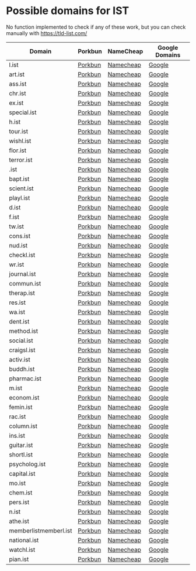 # Possible domains for IST

No function implemented to check if any of these work, but you can check manually with https://tld-list.com/

| Domain | Porkbun | NameCheap | Google Domains |
|---|---|---|---|
| l.ist | [Porkbun](https://porkbun.com/checkout/search?prb=e814663da1&tlds=&idnLanguage=&search=search&q=l.ist) | [Namecheap](https://www.namecheap.com/domains/registration/results/?domain=l.ist) | [Google](https://domains.google.com/registrar/search?searchTerm=l.ist) |
| art.ist | [Porkbun](https://porkbun.com/checkout/search?prb=e814663da1&tlds=&idnLanguage=&search=search&q=art.ist) | [Namecheap](https://www.namecheap.com/domains/registration/results/?domain=art.ist) | [Google](https://domains.google.com/registrar/search?searchTerm=art.ist) |
| ass.ist | [Porkbun](https://porkbun.com/checkout/search?prb=e814663da1&tlds=&idnLanguage=&search=search&q=ass.ist) | [Namecheap](https://www.namecheap.com/domains/registration/results/?domain=ass.ist) | [Google](https://domains.google.com/registrar/search?searchTerm=ass.ist) |
| chr.ist | [Porkbun](https://porkbun.com/checkout/search?prb=e814663da1&tlds=&idnLanguage=&search=search&q=chr.ist) | [Namecheap](https://www.namecheap.com/domains/registration/results/?domain=chr.ist) | [Google](https://domains.google.com/registrar/search?searchTerm=chr.ist) |
| ex.ist | [Porkbun](https://porkbun.com/checkout/search?prb=e814663da1&tlds=&idnLanguage=&search=search&q=ex.ist) | [Namecheap](https://www.namecheap.com/domains/registration/results/?domain=ex.ist) | [Google](https://domains.google.com/registrar/search?searchTerm=ex.ist) |
| special.ist | [Porkbun](https://porkbun.com/checkout/search?prb=e814663da1&tlds=&idnLanguage=&search=search&q=special.ist) | [Namecheap](https://www.namecheap.com/domains/registration/results/?domain=special.ist) | [Google](https://domains.google.com/registrar/search?searchTerm=special.ist) |
| h.ist | [Porkbun](https://porkbun.com/checkout/search?prb=e814663da1&tlds=&idnLanguage=&search=search&q=h.ist) | [Namecheap](https://www.namecheap.com/domains/registration/results/?domain=h.ist) | [Google](https://domains.google.com/registrar/search?searchTerm=h.ist) |
| tour.ist | [Porkbun](https://porkbun.com/checkout/search?prb=e814663da1&tlds=&idnLanguage=&search=search&q=tour.ist) | [Namecheap](https://www.namecheap.com/domains/registration/results/?domain=tour.ist) | [Google](https://domains.google.com/registrar/search?searchTerm=tour.ist) |
| wishl.ist | [Porkbun](https://porkbun.com/checkout/search?prb=e814663da1&tlds=&idnLanguage=&search=search&q=wishl.ist) | [Namecheap](https://www.namecheap.com/domains/registration/results/?domain=wishl.ist) | [Google](https://domains.google.com/registrar/search?searchTerm=wishl.ist) |
| flor.ist | [Porkbun](https://porkbun.com/checkout/search?prb=e814663da1&tlds=&idnLanguage=&search=search&q=flor.ist) | [Namecheap](https://www.namecheap.com/domains/registration/results/?domain=flor.ist) | [Google](https://domains.google.com/registrar/search?searchTerm=flor.ist) |
| terror.ist | [Porkbun](https://porkbun.com/checkout/search?prb=e814663da1&tlds=&idnLanguage=&search=search&q=terror.ist) | [Namecheap](https://www.namecheap.com/domains/registration/results/?domain=terror.ist) | [Google](https://domains.google.com/registrar/search?searchTerm=terror.ist) |
| .ist | [Porkbun](https://porkbun.com/checkout/search?prb=e814663da1&tlds=&idnLanguage=&search=search&q=.ist) | [Namecheap](https://www.namecheap.com/domains/registration/results/?domain=.ist) | [Google](https://domains.google.com/registrar/search?searchTerm=.ist) |
| bapt.ist | [Porkbun](https://porkbun.com/checkout/search?prb=e814663da1&tlds=&idnLanguage=&search=search&q=bapt.ist) | [Namecheap](https://www.namecheap.com/domains/registration/results/?domain=bapt.ist) | [Google](https://domains.google.com/registrar/search?searchTerm=bapt.ist) |
| scient.ist | [Porkbun](https://porkbun.com/checkout/search?prb=e814663da1&tlds=&idnLanguage=&search=search&q=scient.ist) | [Namecheap](https://www.namecheap.com/domains/registration/results/?domain=scient.ist) | [Google](https://domains.google.com/registrar/search?searchTerm=scient.ist) |
| playl.ist | [Porkbun](https://porkbun.com/checkout/search?prb=e814663da1&tlds=&idnLanguage=&search=search&q=playl.ist) | [Namecheap](https://www.namecheap.com/domains/registration/results/?domain=playl.ist) | [Google](https://domains.google.com/registrar/search?searchTerm=playl.ist) |
| d.ist | [Porkbun](https://porkbun.com/checkout/search?prb=e814663da1&tlds=&idnLanguage=&search=search&q=d.ist) | [Namecheap](https://www.namecheap.com/domains/registration/results/?domain=d.ist) | [Google](https://domains.google.com/registrar/search?searchTerm=d.ist) |
| f.ist | [Porkbun](https://porkbun.com/checkout/search?prb=e814663da1&tlds=&idnLanguage=&search=search&q=f.ist) | [Namecheap](https://www.namecheap.com/domains/registration/results/?domain=f.ist) | [Google](https://domains.google.com/registrar/search?searchTerm=f.ist) |
| tw.ist | [Porkbun](https://porkbun.com/checkout/search?prb=e814663da1&tlds=&idnLanguage=&search=search&q=tw.ist) | [Namecheap](https://www.namecheap.com/domains/registration/results/?domain=tw.ist) | [Google](https://domains.google.com/registrar/search?searchTerm=tw.ist) |
| cons.ist | [Porkbun](https://porkbun.com/checkout/search?prb=e814663da1&tlds=&idnLanguage=&search=search&q=cons.ist) | [Namecheap](https://www.namecheap.com/domains/registration/results/?domain=cons.ist) | [Google](https://domains.google.com/registrar/search?searchTerm=cons.ist) |
| nud.ist | [Porkbun](https://porkbun.com/checkout/search?prb=e814663da1&tlds=&idnLanguage=&search=search&q=nud.ist) | [Namecheap](https://www.namecheap.com/domains/registration/results/?domain=nud.ist) | [Google](https://domains.google.com/registrar/search?searchTerm=nud.ist) |
| checkl.ist | [Porkbun](https://porkbun.com/checkout/search?prb=e814663da1&tlds=&idnLanguage=&search=search&q=checkl.ist) | [Namecheap](https://www.namecheap.com/domains/registration/results/?domain=checkl.ist) | [Google](https://domains.google.com/registrar/search?searchTerm=checkl.ist) |
| wr.ist | [Porkbun](https://porkbun.com/checkout/search?prb=e814663da1&tlds=&idnLanguage=&search=search&q=wr.ist) | [Namecheap](https://www.namecheap.com/domains/registration/results/?domain=wr.ist) | [Google](https://domains.google.com/registrar/search?searchTerm=wr.ist) |
| journal.ist | [Porkbun](https://porkbun.com/checkout/search?prb=e814663da1&tlds=&idnLanguage=&search=search&q=journal.ist) | [Namecheap](https://www.namecheap.com/domains/registration/results/?domain=journal.ist) | [Google](https://domains.google.com/registrar/search?searchTerm=journal.ist) |
| commun.ist | [Porkbun](https://porkbun.com/checkout/search?prb=e814663da1&tlds=&idnLanguage=&search=search&q=commun.ist) | [Namecheap](https://www.namecheap.com/domains/registration/results/?domain=commun.ist) | [Google](https://domains.google.com/registrar/search?searchTerm=commun.ist) |
| therap.ist | [Porkbun](https://porkbun.com/checkout/search?prb=e814663da1&tlds=&idnLanguage=&search=search&q=therap.ist) | [Namecheap](https://www.namecheap.com/domains/registration/results/?domain=therap.ist) | [Google](https://domains.google.com/registrar/search?searchTerm=therap.ist) |
| res.ist | [Porkbun](https://porkbun.com/checkout/search?prb=e814663da1&tlds=&idnLanguage=&search=search&q=res.ist) | [Namecheap](https://www.namecheap.com/domains/registration/results/?domain=res.ist) | [Google](https://domains.google.com/registrar/search?searchTerm=res.ist) |
| wa.ist | [Porkbun](https://porkbun.com/checkout/search?prb=e814663da1&tlds=&idnLanguage=&search=search&q=wa.ist) | [Namecheap](https://www.namecheap.com/domains/registration/results/?domain=wa.ist) | [Google](https://domains.google.com/registrar/search?searchTerm=wa.ist) |
| dent.ist | [Porkbun](https://porkbun.com/checkout/search?prb=e814663da1&tlds=&idnLanguage=&search=search&q=dent.ist) | [Namecheap](https://www.namecheap.com/domains/registration/results/?domain=dent.ist) | [Google](https://domains.google.com/registrar/search?searchTerm=dent.ist) |
| method.ist | [Porkbun](https://porkbun.com/checkout/search?prb=e814663da1&tlds=&idnLanguage=&search=search&q=method.ist) | [Namecheap](https://www.namecheap.com/domains/registration/results/?domain=method.ist) | [Google](https://domains.google.com/registrar/search?searchTerm=method.ist) |
| social.ist | [Porkbun](https://porkbun.com/checkout/search?prb=e814663da1&tlds=&idnLanguage=&search=search&q=social.ist) | [Namecheap](https://www.namecheap.com/domains/registration/results/?domain=social.ist) | [Google](https://domains.google.com/registrar/search?searchTerm=social.ist) |
| craigsl.ist | [Porkbun](https://porkbun.com/checkout/search?prb=e814663da1&tlds=&idnLanguage=&search=search&q=craigsl.ist) | [Namecheap](https://www.namecheap.com/domains/registration/results/?domain=craigsl.ist) | [Google](https://domains.google.com/registrar/search?searchTerm=craigsl.ist) |
| activ.ist | [Porkbun](https://porkbun.com/checkout/search?prb=e814663da1&tlds=&idnLanguage=&search=search&q=activ.ist) | [Namecheap](https://www.namecheap.com/domains/registration/results/?domain=activ.ist) | [Google](https://domains.google.com/registrar/search?searchTerm=activ.ist) |
| buddh.ist | [Porkbun](https://porkbun.com/checkout/search?prb=e814663da1&tlds=&idnLanguage=&search=search&q=buddh.ist) | [Namecheap](https://www.namecheap.com/domains/registration/results/?domain=buddh.ist) | [Google](https://domains.google.com/registrar/search?searchTerm=buddh.ist) |
| pharmac.ist | [Porkbun](https://porkbun.com/checkout/search?prb=e814663da1&tlds=&idnLanguage=&search=search&q=pharmac.ist) | [Namecheap](https://www.namecheap.com/domains/registration/results/?domain=pharmac.ist) | [Google](https://domains.google.com/registrar/search?searchTerm=pharmac.ist) |
| m.ist | [Porkbun](https://porkbun.com/checkout/search?prb=e814663da1&tlds=&idnLanguage=&search=search&q=m.ist) | [Namecheap](https://www.namecheap.com/domains/registration/results/?domain=m.ist) | [Google](https://domains.google.com/registrar/search?searchTerm=m.ist) |
| econom.ist | [Porkbun](https://porkbun.com/checkout/search?prb=e814663da1&tlds=&idnLanguage=&search=search&q=econom.ist) | [Namecheap](https://www.namecheap.com/domains/registration/results/?domain=econom.ist) | [Google](https://domains.google.com/registrar/search?searchTerm=econom.ist) |
| femin.ist | [Porkbun](https://porkbun.com/checkout/search?prb=e814663da1&tlds=&idnLanguage=&search=search&q=femin.ist) | [Namecheap](https://www.namecheap.com/domains/registration/results/?domain=femin.ist) | [Google](https://domains.google.com/registrar/search?searchTerm=femin.ist) |
| rac.ist | [Porkbun](https://porkbun.com/checkout/search?prb=e814663da1&tlds=&idnLanguage=&search=search&q=rac.ist) | [Namecheap](https://www.namecheap.com/domains/registration/results/?domain=rac.ist) | [Google](https://domains.google.com/registrar/search?searchTerm=rac.ist) |
| column.ist | [Porkbun](https://porkbun.com/checkout/search?prb=e814663da1&tlds=&idnLanguage=&search=search&q=column.ist) | [Namecheap](https://www.namecheap.com/domains/registration/results/?domain=column.ist) | [Google](https://domains.google.com/registrar/search?searchTerm=column.ist) |
| ins.ist | [Porkbun](https://porkbun.com/checkout/search?prb=e814663da1&tlds=&idnLanguage=&search=search&q=ins.ist) | [Namecheap](https://www.namecheap.com/domains/registration/results/?domain=ins.ist) | [Google](https://domains.google.com/registrar/search?searchTerm=ins.ist) |
| guitar.ist | [Porkbun](https://porkbun.com/checkout/search?prb=e814663da1&tlds=&idnLanguage=&search=search&q=guitar.ist) | [Namecheap](https://www.namecheap.com/domains/registration/results/?domain=guitar.ist) | [Google](https://domains.google.com/registrar/search?searchTerm=guitar.ist) |
| shortl.ist | [Porkbun](https://porkbun.com/checkout/search?prb=e814663da1&tlds=&idnLanguage=&search=search&q=shortl.ist) | [Namecheap](https://www.namecheap.com/domains/registration/results/?domain=shortl.ist) | [Google](https://domains.google.com/registrar/search?searchTerm=shortl.ist) |
| psycholog.ist | [Porkbun](https://porkbun.com/checkout/search?prb=e814663da1&tlds=&idnLanguage=&search=search&q=psycholog.ist) | [Namecheap](https://www.namecheap.com/domains/registration/results/?domain=psycholog.ist) | [Google](https://domains.google.com/registrar/search?searchTerm=psycholog.ist) |
| capital.ist | [Porkbun](https://porkbun.com/checkout/search?prb=e814663da1&tlds=&idnLanguage=&search=search&q=capital.ist) | [Namecheap](https://www.namecheap.com/domains/registration/results/?domain=capital.ist) | [Google](https://domains.google.com/registrar/search?searchTerm=capital.ist) |
| mo.ist | [Porkbun](https://porkbun.com/checkout/search?prb=e814663da1&tlds=&idnLanguage=&search=search&q=mo.ist) | [Namecheap](https://www.namecheap.com/domains/registration/results/?domain=mo.ist) | [Google](https://domains.google.com/registrar/search?searchTerm=mo.ist) |
| chem.ist | [Porkbun](https://porkbun.com/checkout/search?prb=e814663da1&tlds=&idnLanguage=&search=search&q=chem.ist) | [Namecheap](https://www.namecheap.com/domains/registration/results/?domain=chem.ist) | [Google](https://domains.google.com/registrar/search?searchTerm=chem.ist) |
| pers.ist | [Porkbun](https://porkbun.com/checkout/search?prb=e814663da1&tlds=&idnLanguage=&search=search&q=pers.ist) | [Namecheap](https://www.namecheap.com/domains/registration/results/?domain=pers.ist) | [Google](https://domains.google.com/registrar/search?searchTerm=pers.ist) |
| n.ist | [Porkbun](https://porkbun.com/checkout/search?prb=e814663da1&tlds=&idnLanguage=&search=search&q=n.ist) | [Namecheap](https://www.namecheap.com/domains/registration/results/?domain=n.ist) | [Google](https://domains.google.com/registrar/search?searchTerm=n.ist) |
| athe.ist | [Porkbun](https://porkbun.com/checkout/search?prb=e814663da1&tlds=&idnLanguage=&search=search&q=athe.ist) | [Namecheap](https://www.namecheap.com/domains/registration/results/?domain=athe.ist) | [Google](https://domains.google.com/registrar/search?searchTerm=athe.ist) |
| memberlistmemberl.ist | [Porkbun](https://porkbun.com/checkout/search?prb=e814663da1&tlds=&idnLanguage=&search=search&q=memberlistmemberl.ist) | [Namecheap](https://www.namecheap.com/domains/registration/results/?domain=memberlistmemberl.ist) | [Google](https://domains.google.com/registrar/search?searchTerm=memberlistmemberl.ist) |
| national.ist | [Porkbun](https://porkbun.com/checkout/search?prb=e814663da1&tlds=&idnLanguage=&search=search&q=national.ist) | [Namecheap](https://www.namecheap.com/domains/registration/results/?domain=national.ist) | [Google](https://domains.google.com/registrar/search?searchTerm=national.ist) |
| watchl.ist | [Porkbun](https://porkbun.com/checkout/search?prb=e814663da1&tlds=&idnLanguage=&search=search&q=watchl.ist) | [Namecheap](https://www.namecheap.com/domains/registration/results/?domain=watchl.ist) | [Google](https://domains.google.com/registrar/search?searchTerm=watchl.ist) |
| pian.ist | [Porkbun](https://porkbun.com/checkout/search?prb=e814663da1&tlds=&idnLanguage=&search=search&q=pian.ist) | [Namecheap](https://www.namecheap.com/domains/registration/results/?domain=pian.ist) | [Google](https://domains.google.com/registrar/search?searchTerm=pian.ist) |
